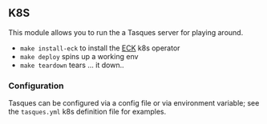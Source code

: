 ## K8S

This module allows you to run the a Tasques server for playing around.

* `make install-eck` to install the [ECK](https://github.com/elastic/cloud-on-k8s) k8s operator
* `make deploy` spins up a working env
* `make teardown` tears ... it down..

### Configuration

Tasques can be configured via a config file or via environment variable; see the `tasques.yml` k8s definition file
for examples.